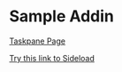 # Sample Addin

[Taskpane Page](https://quanfuxiao.github.io/src/taskpane/taskpane.html)

[Try this link to Sideload](http://quanfuxiao-0.fareast.corp.microsoft.com/th/FrameWAC.aspx?Fi=anonymous%7EDocument1%2Exlsx&Action=Open&Application=Excel&transport=wopi&anchor=OpenJsApi&wachost=quanfuxiao-0.fareast.corp.microsoft.com&useJsApi=1)
